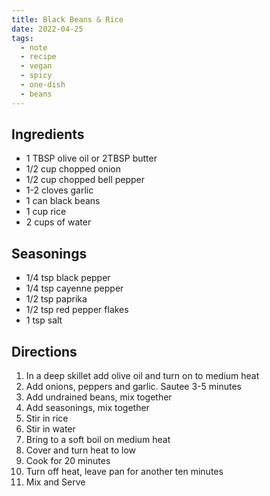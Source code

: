 ```yaml
---
title: Black Beans & Rice
date: 2022-04-25
tags:
  - note
  - recipe
  - vegan
  - spicy
  - one-dish
  - beans
---
```


## Ingredients

- 1 TBSP olive oil or 2TBSP butter
- 1/2 cup chopped onion
- 1/2 cup chopped bell pepper
- 1-2 cloves garlic
- 1 can black beans
- 1 cup rice
- 2 cups of water

## Seasonings

- 1/4 tsp black pepper
- 1/4 tsp cayenne pepper
- 1/2 tsp paprika
- 1/2 tsp red pepper flakes
- 1 tsp salt

## Directions

1. In a deep skillet add olive oil and turn on to medium heat
2. Add onions, peppers and garlic. Sautee 3-5 minutes
3. Add undrained beans, mix together
4. Add seasonings, mix together
5. Stir in rice
6. Stir in water
7. Bring to a soft boil on medium heat
8. Cover and turn heat to low
9. Cook for 20 minutes
10. Turn off heat, leave pan for another ten minutes
11. Mix and Serve
